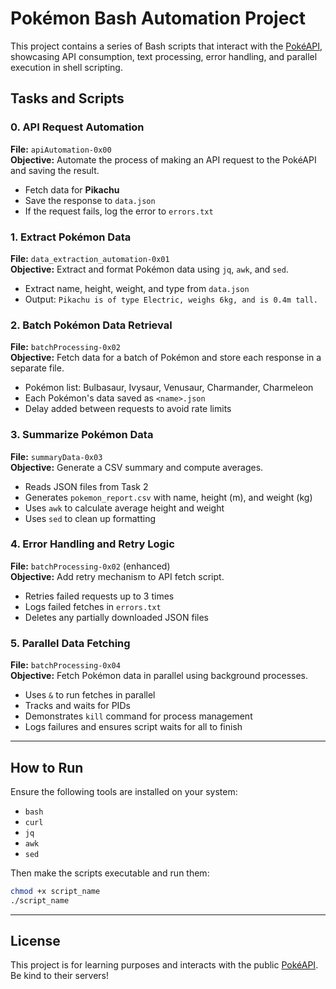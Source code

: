 # Pokémon Bash Automation Project

This project contains a series of Bash scripts that interact with the [PokéAPI](https://pokeapi.co/), showcasing API consumption, text processing, error handling, and parallel execution in shell scripting.

## Tasks and Scripts

### 0. API Request Automation

**File:** `apiAutomation-0x00`  
**Objective:** Automate the process of making an API request to the PokéAPI and saving the result.

- Fetch data for **Pikachu**
- Save the response to `data.json`
- If the request fails, log the error to `errors.txt`

### 1. Extract Pokémon Data

**File:** `data_extraction_automation-0x01`  
**Objective:** Extract and format Pokémon data using `jq`, `awk`, and `sed`.

- Extract name, height, weight, and type from `data.json`
- Output: `Pikachu is of type Electric, weighs 6kg, and is 0.4m tall.`

### 2. Batch Pokémon Data Retrieval

**File:** `batchProcessing-0x02`  
**Objective:** Fetch data for a batch of Pokémon and store each response in a separate file.

- Pokémon list: Bulbasaur, Ivysaur, Venusaur, Charmander, Charmeleon
- Each Pokémon's data saved as `<name>.json`
- Delay added between requests to avoid rate limits

### 3. Summarize Pokémon Data

**File:** `summaryData-0x03`  
**Objective:** Generate a CSV summary and compute averages.

- Reads JSON files from Task 2
- Generates `pokemon_report.csv` with name, height (m), and weight (kg)
- Uses `awk` to calculate average height and weight
- Uses `sed` to clean up formatting

### 4. Error Handling and Retry Logic

**File:** `batchProcessing-0x02` (enhanced)  
**Objective:** Add retry mechanism to API fetch script.

- Retries failed requests up to 3 times
- Logs failed fetches in `errors.txt`
- Deletes any partially downloaded JSON files

### 5. Parallel Data Fetching

**File:** `batchProcessing-0x04`  
**Objective:** Fetch Pokémon data in parallel using background processes.

- Uses `&` to run fetches in parallel
- Tracks and waits for PIDs
- Demonstrates `kill` command for process management
- Logs failures and ensures script waits for all to finish

---

## How to Run

Ensure the following tools are installed on your system:

- `bash`
- `curl`
- `jq`
- `awk`
- `sed`

Then make the scripts executable and run them:

```bash
chmod +x script_name
./script_name
```

---

## License

This project is for learning purposes and interacts with the public [PokéAPI](https://pokeapi.co/). Be kind to their servers!
